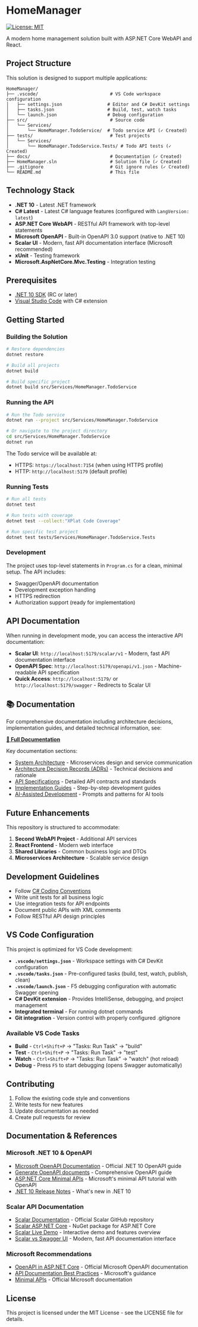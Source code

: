 # HomeManager

[![License: MIT](https://img.shields.io/badge/License-MIT-yellow.svg)](https://opensource.org/licenses/MIT)

A modern home management solution built with ASP.NET Core WebAPI and React.

## Project Structure

This solution is designed to support multiple applications:

```text
HomeManager/
├── .vscode/                           # VS Code workspace configuration
│   ├── settings.json                 # Editor and C# DevKit settings
│   ├── tasks.json                    # Build, test, watch tasks
│   └── launch.json                   # Debug configuration
├── src/                               # Source code
│   └── Services/
│       └── HomeManager.TodoService/  # Todo service API (✓ Created)
├── tests/                             # Test projects
│   └── Services/
│       └── HomeManager.TodoService.Tests/ # Todo API tests (✓ Created)
├── docs/                              # Documentation (✓ Created)
├── HomeManager.sln                    # Solution file (✓ Created)
├── .gitignore                         # Git ignore rules (✓ Created)
└── README.md                          # This file
```

## Technology Stack

- **.NET 10** - Latest .NET framework
- **C# Latest** - Latest C# language features (configured with `LangVersion: latest`)
- **ASP.NET Core WebAPI** - RESTful API framework with top-level statements
- **Microsoft OpenAPI** - Built-in OpenAPI 3.0 support (native to .NET 10)
- **Scalar UI** - Modern, fast API documentation interface (Microsoft recommended)
- **xUnit** - Testing framework
- **Microsoft.AspNetCore.Mvc.Testing** - Integration testing

## Prerequisites

- [.NET 10 SDK](https://dotnet.microsoft.com/download/dotnet/10.0) (RC or later)
- [Visual Studio Code](https://code.visualstudio.com/) with C# extension

## Getting Started

### Building the Solution

```bash
# Restore dependencies
dotnet restore

# Build all projects
dotnet build

# Build specific project
dotnet build src/Services/HomeManager.TodoService
```

### Running the API

```bash
# Run the Todo service
dotnet run --project src/Services/HomeManager.TodoService

# Or navigate to the project directory
cd src/Services/HomeManager.TodoService
dotnet run
```

The Todo service will be available at:

- HTTPS: `https://localhost:7154` (when using HTTPS profile)
- HTTP: `http://localhost:5179` (default profile)

### Running Tests

```bash
# Run all tests
dotnet test

# Run tests with coverage
dotnet test --collect:"XPlat Code Coverage"

# Run specific test project
dotnet test tests/Services/HomeManager.TodoService.Tests
```

### Development

The project uses top-level statements in `Program.cs` for a clean, minimal setup. The API includes:

- Swagger/OpenAPI documentation
- Development exception handling
- HTTPS redirection
- Authorization support (ready for implementation)

## API Documentation

When running in development mode, you can access the interactive API documentation:

- **Scalar UI**: `http://localhost:5179/scalar/v1` - Modern, fast API documentation interface
- **OpenAPI Spec**: `http://localhost:5179/openapi/v1.json` - Machine-readable API specification
- **Quick Access**: `http://localhost:5179/` or `http://localhost:5179/swagger` - Redirects to Scalar UI

## 📚 Documentation

For comprehensive documentation including architecture decisions, implementation guides, and detailed technical information, see:

**[📖 Full Documentation](docs/README.md)**

Key documentation sections:
- [System Architecture](docs/architecture/system-overview.md) - Microservices design and service communication
- [Architecture Decision Records (ADRs)](docs/adr/) - Technical decisions and rationale
- [API Specifications](docs/api/README.md) - Detailed API contracts and standards
- [Implementation Guides](docs/implementation/README.md) - Step-by-step development guides
- [AI-Assisted Development](docs/ai-prompts/README.md) - Prompts and patterns for AI tools

## Future Enhancements

This repository is structured to accommodate:

1. **Second WebAPI Project** - Additional API services
2. **React Frontend** - Modern web interface
3. **Shared Libraries** - Common business logic and DTOs
4. **Microservices Architecture** - Scalable service design

## Development Guidelines

- Follow [C# Coding Conventions](https://docs.microsoft.com/en-us/dotnet/csharp/programming-guide/inside-a-program/coding-conventions)
- Write unit tests for all business logic
- Use integration tests for API endpoints
- Document public APIs with XML comments
- Follow RESTful API design principles

## VS Code Configuration

This project is optimized for VS Code development:

- **`.vscode/settings.json`** - Workspace settings with C# DevKit configuration
- **`.vscode/tasks.json`** - Pre-configured tasks (build, test, watch, publish, clean)
- **`.vscode/launch.json`** - F5 debugging configuration with automatic Swagger opening
- **C# DevKit extension** - Provides IntelliSense, debugging, and project management
- **Integrated terminal** - For running dotnet commands
- **Git integration** - Version control with properly configured .gitignore

### Available VS Code Tasks

- **Build** - `Ctrl+Shift+P` → "Tasks: Run Task" → "build"
- **Test** - `Ctrl+Shift+P` → "Tasks: Run Task" → "test"
- **Watch** - `Ctrl+Shift+P` → "Tasks: Run Task" → "watch" (hot reload)
- **Debug** - Press `F5` to start debugging (opens Swagger automatically)

## Contributing

1. Follow the existing code style and conventions
2. Write tests for new features
3. Update documentation as needed
4. Create pull requests for review

## Documentation & References

### Microsoft .NET 10 & OpenAPI

- [Microsoft OpenAPI Documentation](https://aka.ms/aspnet/openapi) - Official .NET 10 OpenAPI guide
- [Generate OpenAPI documents](https://learn.microsoft.com/en-us/aspnet/core/fundamentals/openapi/aspnetcore-openapi) - Comprehensive OpenAPI guide
- [ASP.NET Core Minimal APIs](https://learn.microsoft.com/en-us/aspnet/core/tutorials/min-web-api) - Microsoft's minimal API tutorial with OpenAPI
- [.NET 10 Release Notes](https://github.com/dotnet/core/tree/main/release-notes/10.0) - What's new in .NET 10

### Scalar API Documentation

- [Scalar Documentation](https://github.com/scalar/scalar) - Official Scalar GitHub repository  
- [Scalar ASP.NET Core](https://www.nuget.org/packages/Scalar.AspNetCore) - NuGet package for ASP.NET Core
- [Scalar Live Demo](https://github.com/scalar/scalar#features) - Interactive demo and features overview
- [Scalar vs Swagger UI](https://github.com/scalar/scalar#why-scalar) - Modern, fast API documentation interface

### Microsoft Recommendations

- [OpenAPI in ASP.NET Core](https://learn.microsoft.com/en-us/aspnet/core/fundamentals/openapi/aspnetcore-openapi) - Official Microsoft OpenAPI documentation
- [API Documentation Best Practices](https://learn.microsoft.com/en-us/aspnet/core/tutorials/web-api-help-pages-using-swagger) - Microsoft's guidance
- [Minimal APIs](https://learn.microsoft.com/en-us/aspnet/core/fundamentals/minimal-apis) - Official Microsoft documentation

## License

This project is licensed under the MIT License - see the LICENSE file for details.
